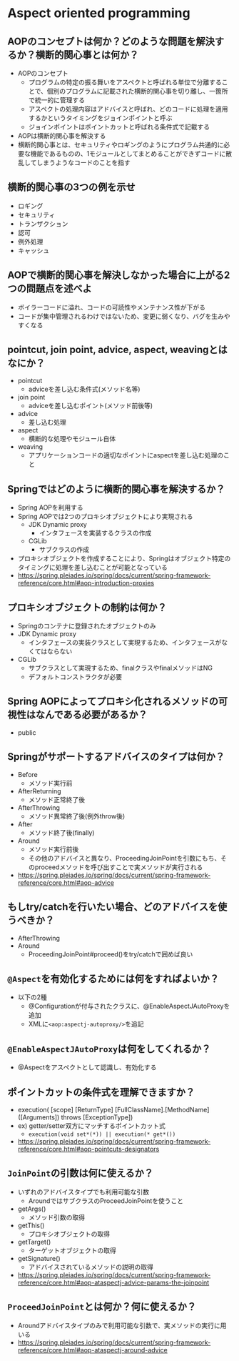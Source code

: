 # Aspect oriented programming
## AOPのコンセプトは何か？どのような問題を解決するか？横断的関心事とは何か？
* AOPのコンセプト
    * プログラムの特定の振る舞いをアスペクトと呼ばれる単位で分離することで、個別のプログラムに記載された横断的関心事を切り離し、一箇所で統一的に管理する
    * アスペクトの処理内容はアドバイスと呼ばれ、どのコードに処理を適用するかというタイミングをジョインポイントと呼ぶ
    * ジョインポイントはポイントカットと呼ばれる条件式で記載する
* AOPは横断的関心事を解決する
* 横断的関心事とは、セキュリティやロギングのようにプログラム共通的に必要な機能であるものの、1モジュールとしてまとめることができずコードに散乱してしまうようなコードのことを指す

## 横断的関心事の3つの例を示せ
* ロギング
* セキュリティ
* トランザクション
* 認可
* 例外処理
* キャッシュ

## AOPで横断的関心事を解決しなかった場合に上がる2つの問題点を述べよ
* ボイラーコードに溢れ、コードの可読性やメンテナンス性が下がる
* コードが集中管理されるわけではないため、変更に弱くなり、バグを生みやすくなる

## pointcut, join point, advice, aspect, weavingとはなにか？
* pointcut
    * adviceを差し込む条件式(メソッド名等)
* join point
    * adviceを差し込むポイント(メソッド前後等)
* advice
    * 差し込む処理
* aspect
    * 横断的な処理やモジュール自体
* weaving
    * アプリケーションコードの適切なポイントにaspectを差し込む処理のこと

## Springではどのように横断的関心事を解決するか？
* Spring AOPを利用する
* Spring AOPでは2つのプロキシオブジェクトにより実現される
    * JDK Dynamic proxy
        * インタフェースを実装するクラスの作成
    * CGLib
        * サブクラスの作成
* プロキシオブジェクトを作成することにより、Springはオブジェクト特定のタイミングに処理を差し込むことが可能となっている
* <https://spring.pleiades.io/spring/docs/current/spring-framework-reference/core.html#aop-introduction-proxies>

## プロキシオブジェクトの制約は何か？
* Springのコンテナに登録されたオブジェクトのみ
* JDK Dynamic proxy
    * インタフェースの実装クラスとして実現するため、インタフェースがなくてはならない
* CGLib
    * サブクラスとして実現するため、finalクラスやfinalメソッドはNG
    * デフォルトコンストラクタが必要

## Spring AOPによってプロキシ化されるメソッドの可視性はなんである必要があるか？
* public

## Springがサポートするアドバイスのタイプは何か？
* Before
    * メソッド実行前
* AfterReturning
    * メソッド正常終了後
* AfterThrowing
    * メソッド異常終了後(例外throw後)
* After
    * メソッド終了後(finally)
* Around
    * メソッド実行前後
    * その他のアドバイスと異なり、ProceedingJoinPointを引数にもち、そのproceedメソッドを呼び出すことで実メソッドが実行される
* <https://spring.pleiades.io/spring/docs/current/spring-framework-reference/core.html#aop-advice>

## もしtry/catchを行いたい場合、どのアドバイスを使うべきか？
* AfterThrowing
* Around
    * ProceedingJoinPoint#proceed()をtry/catchで囲めば良い

## `@Aspect`を有効化するためには何をすればよいか？
* 以下の2種
    * @Configurationが付与されたクラスに、@EnableAspectJAutoProxyを追加
    * XMLに`<aop:aspectj-autoproxy/>`を追記

## `@EnableAspectJAutoProxy`は何をしてくれるか？
* @Aspectをアスペクトとして認識し、有効化する

## ポイントカットの条件式を理解できますか？
* execution( [scope] [ReturnType] [FullClassName].[MethodName] ([Arguments]) throws [ExceptionType])
* ex) getter/setter双方にマッチするポイントカット式
    * `execution(void set*(*)) || execution(* get*())`
* <https://spring.pleiades.io/spring/docs/current/spring-framework-reference/core.html#aop-pointcuts-designators>

## `JoinPoint`の引数は何に使えるか？
* いずれのアドバイスタイプでも利用可能な引数
    * AroundではサブクラスのProceedJoinPointを使うこと
* getArgs()
    * メソッド引数の取得
* getThis()
    * プロキシオブジェクトの取得
* getTarget()
    * ターゲットオブジェクトの取得
* getSignature()
    * アドバイスされているメソッドの説明の取得
* <https://spring.pleiades.io/spring/docs/current/spring-framework-reference/core.html#aop-ataspectj-advice-params-the-joinpoint>

## `ProceedJoinPoint`とは何か？何に使えるか？
* Aroundアドバイスタイプのみで利用可能な引数で、実メソッドの実行に用いる
* <https://spring.pleiades.io/spring/docs/current/spring-framework-reference/core.html#aop-ataspectj-around-advice>
